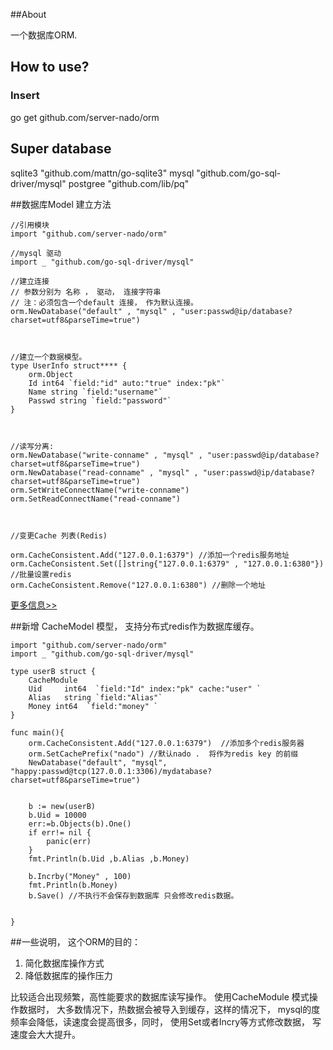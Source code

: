 ##About 

一个数据库ORM.

## How to use?

### Insert 
go get github.com/server-nado/orm



## Super database

sqlite3 "github.com/mattn/go-sqlite3"
mysql "github.com/go-sql-driver/mysql"
postgree "github.com/lib/pq"

##数据库Model 建立方法

    //引用模块
    import "github.com/server-nado/orm"

    //mysql 驱动
    import _ "github.com/go-sql-driver/mysql"
    
    //建立连接 
    // 参数分别为 名称 ， 驱动， 连接字符串
    // 注：必须包含一个default 连接， 作为默认连接。
    orm.NewDatabase("default" , "mysql" , "user:passwd@ip/database?charset=utf8&parseTime=true")
	


    //建立一个数据模型。 
	type UserInfo struct**** {
		orm.Object
		Id int64 `field:"id" auto:"true" index:"pk"`
		Name string `field:"username"`
		Passwd string `field:"password"`
	}
	
	
	
	//读写分离:
	orm.NewDatabase("write-conname" , "mysql" , "user:passwd@ip/database?charset=utf8&parseTime=true")
	orm.NewDatabase("read-conname" , "mysql" , "user:passwd@ip/database?charset=utf8&parseTime=true")
	orm.SetWriteConnectName("write-conname")
	orm.SetReadConnectName("read-conname")
	
	
	
	//变更Cache 列表(Redis)
	
	orm.CacheConsistent.Add("127.0.0.1:6379") //添加一个redis服务地址
	orm.CacheConsistent.Set([]string{"127.0.0.1:6379" , "127.0.0.1:6380"})   //批量设置redis 
	orm.CacheConsistent.Remove("127.0.0.1:6380") //删除一个地址
	
	

[更多信息>>](docs/mode.md)

##新增 CacheModel 模型， 支持分布式redis作为数据库缓存。 

	import "github.com/server-nado/orm"
	import _ "github.com/go-sql-driver/mysql"

	type userB struct {
		CacheModule
		Uid     int64  `field:"Id" index:"pk" cache:"user" `
		Alias   string `field:"Alias"`
		Money int64  `field:"money"	`
	}

	func main(){
		orm.CacheConsistent.Add("127.0.0.1:6379")  //添加多个redis服务器
		orm.SetCachePrefix("nado") //默认nado .  将作为redis key 的前缀
		NewDatabase("default", "mysql", "happy:passwd@tcp(127.0.0.1:3306)/mydatabase?charset=utf8&parseTime=true")


		b := new(userB)
		b.Uid = 10000
		err:=b.Objects(b).One()
		if err!= nil {
			panic(err)
		}
		fmt.Println(b.Uid ,b.Alias ,b.Money)

		b.Incrby("Money" , 100)
		fmt.Println(b.Money)
		b.Save() //不执行不会保存到数据库 只会修改redis数据。 


	}
	
##一些说明， 这个ORM的目的：

1. 简化数据库操作方式
2. 降低数据库的操作压力

比较适合出现频繁，高性能要求的数据库读写操作。 使用CacheModule 模式操作数据时， 大多数情况下，热数据会被导入到缓存，这样的情况下， mysql的度频率会降低，读速度会提高很多，同时， 使用Set或者Incry等方式修改数据， 写速度会大大提升。
